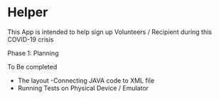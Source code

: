 # Helper
This App is intended to help sign up Volunteers / Recipient during this COVID-19 crisis

Phase 1: Planning

To Be completed
- The layout
-Connecting JAVA code to XML file
- Running Tests on Physical Device / Emulator
